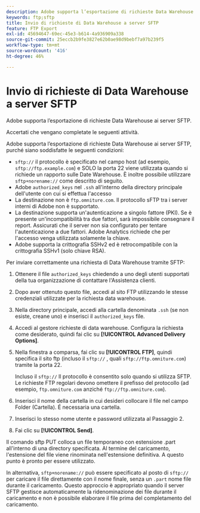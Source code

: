 ```yaml
---
description: Adobe supporta l’esportazione di richieste Data Warehouse ai server SFTP.
keywords: ftp;sftp
title: Invio di richieste di Data Warehouse a server SFTP
feature: FTP Export
exl-id: 45694647-69ec-45e3-b614-4a936909a338
source-git-commit: 25eccb2b9fe3827e62b0ae98d9bebf7a97b239f5
workflow-type: tm+mt
source-wordcount: '416'
ht-degree: 46%

---
```


# Invio di richieste di Data Warehouse a server SFTP

Adobe supporta l’esportazione di richieste Data Warehouse ai server SFTP.

Accertati che vengano completate le seguenti attività.

Adobe supporta l’esportazione di richieste Data Warehouse ai server SFTP, purché siano soddisfatte le seguenti condizioni:

* `sftp://` il protocollo è specificato nel campo host (ad esempio, `sftp://ftp.example.com`) e SOLO la porta 22 viene utilizzata quando si richiede un rapporto sulle Date Warehouse. È inoltre possibile utilizzare `sftp+norename://` come descritto di seguito.
* Adobe `authorized_keys` nel `.ssh` all&#39;interno della directory principale dell&#39;utente con cui si effettua l&#39;accesso
* La destinazione non è `ftp.omniture.com`. Il protocollo sFTP tra i server interni di Adobe non è supportato.
* La destinazione supporta un&#39;autenticazione a singolo fattore (PKI). Se è presente un&#39;incompatibilità tra due fattori, sarà impossibile consegnare il report. Assicurati che il server non sia configurato per tentare l&#39;autenticazione a due fattori. Adobe Analytics richiede che per l&#39;accesso venga utilizzata solamente la chiave.
* Adobe supporta la crittografia SSHv2 ed è retrocompatibile con la crittografia SSHv1 (solo chiave RSA).

Per inviare correttamente una richiesta di Data Warehouse tramite SFTP:

1. Ottenere il file `authorized_keys` chiedendo a uno degli utenti supportati della tua organizzazione di contattare l&#39;Assistenza clienti.
1. Dopo aver ottenuto questo file, accedi al sito FTP utilizzando le stesse credenziali utilizzate per la richiesta data warehouse.
1. Nella directory principale, accedi alla cartella denominata `.ssh` (se non esiste, creane uno) e inserisci il `authorized_keys` file.

1. Accedi al gestore richieste di data warehouse. Configura la richiesta come desiderato, quindi fai clic su **[!UICONTROL Advanced Delivery Options]**.

1. Nella finestra a comparsa, fai clic su **[!UICONTROL FTP]**, quindi specifica il sito ftp (incluso il `sftp://` , quali `sftp://ftp.omniture.com`) tramite la porta 22.

   Incluso il `sftp://` Il protocollo è consentito solo quando si utilizza SFTP. Le richieste FTP regolari devono omettere il prefisso del protocollo (ad esempio, `ftp.omniture.com` anziché `ftp://ftp.omniture.com`).

1. Inserisci il nome della cartella in cui desideri collocare il file nel campo Folder (Cartella). É necessaria una cartella.
1. Inserisci lo stesso nome utente e password utilizzata al Passaggio 2.
1. Fai clic su **[!UICONTROL Send]**.

Il comando sftp PUT colloca un file temporaneo con estensione .part all&#39;interno di una directory specificata. Al termine del caricamento, l&#39;estensione del file viene rinominata nell&#39;estensione definitiva. A questo punto è pronto per essere utilizzato.

In alternativa, `sftp+norename://` può essere specificato al posto di `sftp://` per caricare il file direttamente con il nome finale, senza un `.part` nome file durante il caricamento. Questo approccio è appropriato quando il server SFTP gestisce automaticamente la ridenominazione dei file durante il caricamento e non è possibile elaborare il file prima del completamento del caricamento.
